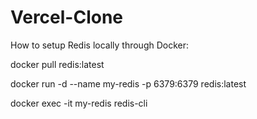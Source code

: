 # Vercel-Clone

How to setup Redis locally through Docker:

docker pull redis:latest

docker run -d --name my-redis -p 6379:6379 redis:latest

docker exec -it my-redis redis-cli
